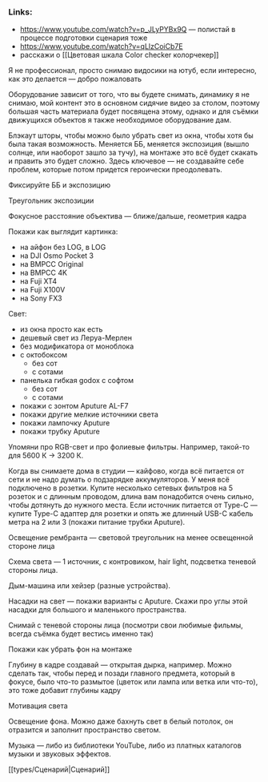 ### Links:

- https://www.youtube.com/watch?v=p_JLyPYBx9Q — полистай в процессе подготовки сценария тоже
- https://www.youtube.com/watch?v=qLlzCoiCb7E
- расскажи о [[Цветовая шкала Color checker колорчекер]]

Я не профессионал, просто снимаю видосики на ютуб, если интересно, как это делается — добро пожаловать

Оборудование зависит от того, что вы будете снимать, динамику я не снимаю, мой контент это в основном сидячие видео за столом, поэтому большая часть материала будет посвящена этому, однако и для съёмки движущихся объектов я также необходимое оборудование дам.

Блэкаут шторы, чтобы можно было убрать свет из окна, чтобы хотя бы была такая возможность. Меняется ББ, меняется экспозиция (вышло солнце, или наоборот зашло за тучу), на монтаже это всё будет скакать и править это будет сложно. Здесь ключевое — не создавайте себе проблем, которые потом придется героически преодолевать.

Фиксируйте ББ и экспозицию

Треугольник экспозиции

Фокусное расстояние объектива — ближе/дальше, геометрия кадра

Покажи как выглядит картинка:
- на айфон без LOG, в LOG
- на DJI Osmo Pocket 3
- на BMPCC Original
- на BMPCC 4K
- на Fuji XT4
- на Fuji X100V
- на Sony FX3

Свет:
- из окна просто как есть
- дешевый свет из Леруа-Мерлен
- без модификатора от моноблока
- с октобоксом
	- без сот
	- с сотами
- панелька гибкая godox с софтом
	- без сот
	- с сотами
- покажи с зонтом Aputure AL-F7
- покажи другие мелкие источники света
- покажи лампочку Aputure
- покажи трубку Aputure

Упомяни про RGB-свет и про фолиевые фильтры. Например, такой-то для 5600 К -> 3200 К.

Когда вы снимаете дома в студии — кайфово, когда всё питается от сети и не надо думать о подзарядке аккумуляторов. У меня всё подключено в розетки. Купите несколько сетевых фильтров на 5 розеток и с длинным проводом, длина вам понадобится очень сильно, чтобы дотянуть до нужного места. Если источник питается от Type-C — купите Type-C адаптер для розетки и опять же длинный USB-C кабель метра на 2 или 3 (покажи питание трубки Aputure).

Освещение рембранта — световой треугольник на менее освещенной стороне лица

Схема света — 1 источник, с контровиком, hair light, подсветка теневой стороны лица.

Дым-машина или хейзер (разные устройства).

Насадки на свет — покажи варианты с Aputure. Скажи про углы этой насадки для большого и маленького пространства.

Снимай с теневой стороны лица (посмотри свои любимые фильмы, всегда съёмка будет вестись именно так)

Покажи как убрать фон на монтаже

Глубину в кадре создавай — открытая дырка, например. Можно сделать так, чтобы перед и позади главного предмета, который в фокусе, было что-то размытое (цветок или лампа или ветка или что-то), это тоже добавит глубины кадру

Мотивация света

Освещение фона. Можно даже бахнуть свет в белый потолок, он отразится и заполнит пространство светом.

Музыка — либо из библиотеки YouTube, либо из платных каталогов музыки и звуковых эффектов.

[[types/Сценарий|Сценарий]]